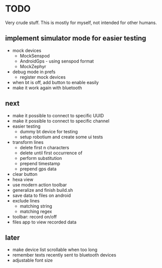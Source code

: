 TODO
====

Very crude stuff. This is mostly for myself, not intended for other humans.

implement simulator mode for easier testing
-------------------------------------------
- mock devices
    - MockSenspod
    - AndroidGps - using senspod format
    - MockZephyr
- debug mode in prefs
    - register mock devices
- when bt is off, add button to enable easily
- make it work again with bluetooth

next
----
- make it possible to connect to specific UUID
- make it possible to connect to specific channel
- easier testing
    - dummy bt device for testing
    - setup robotium and create some ui tests
- transform lines
    - delete first n characters
    - delete until first occurrence of
    - perform substitution
    - prepend timestamp
    - prepend gps data
- clear button
- hexa view
- use modern action toolbar
- generalize and finish build.sh
- save data to files on android
- exclude lines
    - matching string
    - matching regex
- toolbar: record on/off
- files app to view recorded data

later
-----
- make device list scrollable when too long
- remember texts recently sent to bluetooth devices
- adjustable font size
